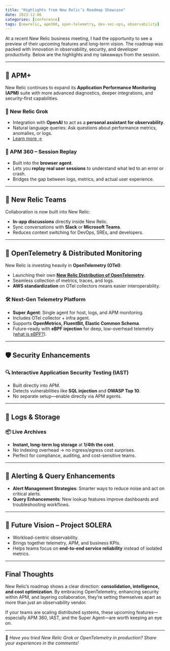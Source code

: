 ```yaml
---
title: "Highlights from New Relic’s Roadmap Showcase"
date: 2023-12-06
categories: [conference]
tags: [newrelic, apm360, open-telemetry, dev-sec-ops, observability]
---
```


At a recent New Relic business meeting, I had the opportunity to see a preview of their upcoming features and long-term vision. The roadmap was packed with innovation in observability, security, and developer productivity. Below are the highlights and my takeaways from the session.

---

## 🚀 APM+

New Relic continues to expand its **Application Performance Monitoring (APM)** suite with more advanced diagnostics, deeper integrations, and security-first capabilities.

### 🧠 New Relic Grok
- Integration with **OpenAI** to act as a **personal assistant for observability**.
- Natural language queries: Ask questions about performance metrics, anomalies, or logs.
- [Learn more →](https://newrelic.com/platform/new-relic-ai)

### 🔄 APM 360 – Session Replay
- Built into the **browser agent**.
- Lets you **replay real user sessions** to understand what led to an error or crash.
- Bridges the gap between logs, metrics, and actual user experience.

---

## 👥 New Relic Teams

Collaboration is now built into New Relic:
- **In-app discussions** directly inside New Relic.
- Sync conversations with **Slack** or **Microsoft Teams**.
- Reduces context switching for DevOps, SREs, and developers.

---

## 📡 OpenTelemetry & Distributed Monitoring

New Relic is investing heavily in **OpenTelemetry (OTel)**:
- Launching their own [**New Relic Distribution of OpenTelemetry**](https://newrelic.com/lp/nrdot).
- Seamless collection of metrics, traces, and logs.
- **AWS standardization** on OTel collectors means easier interoperability.

### 🛠️ Next-Gen Telemetry Platform
- **Super Agent**: Single agent for host, logs, and APM monitoring.
- Includes OTel collector + infra agent.
- Supports **OpenMetrics, FluentBit, Elastic Common Schema**.
- Future-ready with **eBPF injection** for deep, low-overhead telemetry ([what is eBPF?](https://en.wikipedia.org/wiki/EBPF)).

---

## 🛡️ Security Enhancements

### 🔍 Interactive Application Security Testing (IAST)
- Built directly into APM.
- Detects vulnerabilities like **SQL injection** and **OWASP Top 10**.
- No separate setup—enable directly via APM agents.

---

## 📂 Logs & Storage

### 📦 Live Archives
- **Instant, long-term log storage** at **1/4th the cost**.
- No indexing overhead → no ingress/egress cost surprises.
- Perfect for compliance, auditing, and cost-sensitive teams.

---

## 🔔 Alerting & Query Enhancements

- **Alert Management Strategies**: Smarter ways to reduce noise and act on critical alerts.
- **Query Enhancements**: New lookup features improve dashboards and troubleshooting workflows.

---

## 🔮 Future Vision – Project SOLERA

- Workload-centric observability.
- Brings together telemetry, APM, and business KPIs.
- Helps teams focus on **end-to-end service reliability** instead of isolated metrics.

---

## Final Thoughts

New Relic’s roadmap shows a clear direction: **consolidation, intelligence, and cost optimization**. By embracing OpenTelemetry, enhancing security within APM, and layering collaboration, they’re setting themselves apart as more than just an observability vendor.

If your teams are scaling distributed systems, these upcoming features—especially APM 360, IAST, and the Super Agent—are worth keeping an eye on.

---

📌 *Have you tried New Relic Grok or OpenTelemetry in production? Share your experiences in the comments!*


